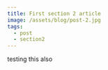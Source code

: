 ```yaml
---
title: First section 2 article
image: /assets/blog/post-2.jpg
tags:
  - post
  - section2
---
```

testing this also
